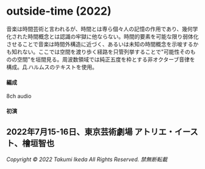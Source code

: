 # outside-time (2022)

音楽は時間芸術と言われるが、時間とは専ら個々人の記憶の作用であり、幾何学化された時間概念とは認識の牢獄に他ならない。時間的要素を可能な限り弱体化させることで音楽は時間外構造に近づく、あるいは未知の時間概念を示唆するかも知れない。ここでは空間を渡り歩く経路を只管列挙することで"可能性そのものの空間"を垣間見る。周波数領域では純正五度を枠とする非オクターブ音律を構成。Д.ハルムスのテキストを使用。

#### 編成
8ch audio

#### 初演
2022年7月15-16日、東京芸術劇場 アトリエ・イースト、檜垣智也
---
*Copyright © 2022 Takumi Ikeda All Rights Reserved. 禁無断転載*